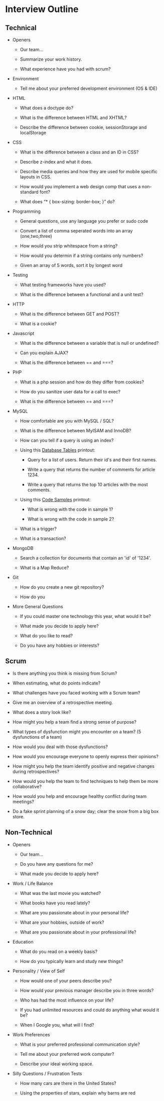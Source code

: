 # Interview Outline

## Technical

- Openers

	- Our team...

	- Summarize your work history.

	- What experience have you had with scrum?

- Environment

	- Tell me about your preferred development environment (OS & IDE)

- HTML

	- What does a doctype do?

	- What is the difference between HTML and XHTML?

	- Describe the difference between cookie, sessionStorage and localStorage

- CSS

	- What is the difference between a class and an ID in CSS?

	- Describe z-index and what it does.

	- Describe media queries and how they are used for mobile specific layouts in CSS.

	- How would you implement a web design comp that uses a non-standard font?

	- What does “* { box-sizing: border-box; }” do?

- Programming

	- General questions, use any language you prefer or sudo code

	- Convert a list of comma seperated words into an array (one,two,three)

	- How would you strip whitespace from a string?

	- How would you determin if a string contains only numbers?

	- Given an array of 5 words, sort it by longest word

- Testing

	- What testing frameworks have you used?

	- What is the difference between a functional and a unit test?

- HTTP

	- What is the difference between GET and POST?

	- What is a cookie?

- Javascript

	- What is the difference between a variable that is null or undefined?

	- Can you explain AJAX?

	- What is the difference between == and ===?

- PHP

	- What is a php session and how do they differ from cookies?

	- How do you sanitize user data for a call to exec?

	- What is the difference between == and ===?

- MySQL

	- How comfortable are you with MySQL / SQL?

	- What is the difference between MyISAM and InnoDB?

	- How can you tell if a query is using an index?

	- Using this [Database Tables](DatabaseTables.md) printout:

		- Query for a list of users.  Return their id's and their first names.

		- Write a query that returns the number of comments for article 1234.

		- Write a query that returns the top 10 articles with the most comments.

	- Using this [Code Samples](CodeSamples.md) printout:

		- What is wrong with the code in sample 1?

		- What is wrong with the code in sample 2?

	- What is a trigger?

	- What is a transaction?

- MongoDB

	- Search a collection for documents that contain an 'id' of '1234'.

	- What is a Map Reduce?

- Git

   - How do you create a new git repository?

   - How do you 

- More General Questions

	- If you could master one technology this year, what would it be?

	- What made you decide to apply here?

	- What do you like to read?

	- Do you have any hobbies or interests?

## Scrum
	
- Is there anything you think is missing from Scrum?

- When estimating, what do points indicate?

- What challenges have you faced working with a Scrum team?

- Give me an overview of a retrospective meeting.

- What does a story look like?

- How might you help a team find a strong sense of purpose?

- What types of dysfunction might you encounter on a team? (5 dysfunctions of a team)

- How would you deal with those dysfunctions?

- How would you encourage everyone to openly express their opinions?

- How might you help the team identify positive and negative changes during retrospectives?

- How would you help the team to find techniques to help them be more collaborative?

- How would you help and encourage healthy conflict during team meetings?

- Do a fake sprint planning of a snow day; clear the snow from a big box store.

## Non-Technical

- Openers

	- Our team...

	- Do you have any questions for me?

	- What made you decide to apply here?

- Work / Life Balance

	- What was the last movie you watched?

	- What books have you read lately?

	- What are you passionate about in your personal life?

	- What are your hobbies, outside of work?

	- What are you passionate about in your professional life?

- Education

	- What do you read on a weekly basis?

	- How do you typically learn and study new things?

- Personality / View of Self

	- How would one of your peers describe you?

	- How would your previous manager describe you in three words?

	- Who has had the most influence on your life?

	- If you had unlimited resources and could do anything what would it be?

	- When I Google you, what will I find?

- Work Preferences

	- What is your preferred professional communication style?

	- Tell me about your preferred work computer?

	- Describe your ideal working space.

- Silly Questions / Frustration Tests

	- How many cars are there in the United States?

	- Using the properties of stars, explain why barns are red